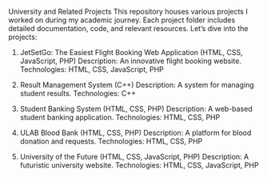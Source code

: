 University and Related Projects
This repository houses various projects I worked on during my academic journey. Each project folder includes detailed documentation, code, and relevant resources. Let’s dive into the projects:

1. JetSetGo: The Easiest Flight Booking Web Application (HTML, CSS, JavaScript, PHP)
Description: An innovative flight booking website.
Technologies: HTML, CSS, JavaScript, PHP

3. Result Management System (C++)
Description: A system for managing student results.
Technologies: C++

4. Student Banking System (HTML, CSS, PHP)
Description: A web-based student banking application.
Technologies: HTML, CSS, PHP

5. ULAB Blood Bank (HTML, CSS, PHP)
Description: A platform for blood donation and requests.
Technologies: HTML, CSS, PHP

6. University of the Future (HTML, CSS, JavaScript, PHP)
Description: A futuristic university website.
Technologies: HTML, CSS, JavaScript, PHP
